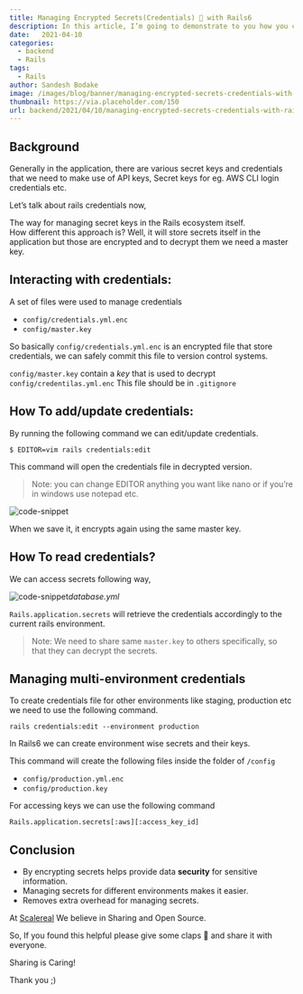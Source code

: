 ```yaml
---
title: Managing Encrypted Secrets(Credentials) 🔐 with Rails6
description: In this article, I’m going to demonstrate to you how you can manage encrypted secrets with Rails 6.
date:   2021-04-10
categories:
  - backend
  - Rails
tags:
  - Rails
author: Sandesh Bodake
image: /images/blog/banner/managing-encrypted-secrets-credentials-with-rails6.webp
thumbnail: https://via.placeholder.com/150
url: backend/2021/04/10/managing-encrypted-secrets-credentials-with-rails6.html
---
```


Background
----------

Generally in the application, there are various secret keys and credentials that we need to make use of API keys, Secret keys for eg. AWS CLI login credentials etc.

Let’s talk about rails credentials now,

The way for managing secret keys in the Rails ecosystem itself.  
How different this approach is? Well, it will store secrets itself in the application but those are encrypted and to decrypt them we need a master key.

Interacting with credentials:
-----------------------------

A set of files were used to manage credentials

*   `config/credentials.yml.enc`
*   `config/master.key`

So basically `config/credentials.yml.enc` is an encrypted file that store credentials, we can safely commit this file to version control systems.

`config/master.key` contain a _key_ that is used to decrypt `config/credentilas.yml.enc` This file should be in `.gitignore`

How To add/update credentials:
------------------------------


By running the following command we can edit/update credentials.

```
$ EDITOR=vim rails credentials:edit
```

This command will open the credentials file in decrypted version.

> Note: you can change EDITOR anything you want like nano or if you’re in windows use notepad etc.

![code-snippet](https://miro.medium.com/max/1400/1\*8FPAQNuIn6cTz7vCiOxsBg.png)

When we save it, it encrypts again using the same master key.

How To read credentials?
------------------------


We can access secrets following way,

![code-snippet](https://miro.medium.com/max/1400/1\*kFcyFMma3kMTrBrDVwoQaA.png)*database.yml*

`Rails.application.secrets` will retrieve the credentials accordingly to the current rails environment.

> Note: We need to share same `master.key` to others specifically, so that they can decrypt the secrets.

Managing multi-environment credentials
--------------------------------------


To create credentials file for other environments like staging, production etc we need to use the following command.

```
rails credentials:edit --environment production
```

In Rails6 we can create environment wise secrets and their keys.

This command will create the following files inside the folder of `/config`

*   `config/production.yml.enc`
*   `config/production.key`

For accessing keys we can use the following command

```
Rails.application.secrets[:aws][:access_key_id]
```

Conclusion
----------

*   By encrypting secrets helps provide data **security** for sensitive information.
*   Managing secrets for different environments makes it easier.
*   Removes extra overhead for managing secrets.

At [Scalereal](https://scalereal.com/) We believe in Sharing and Open Source.

So, If you found this helpful please give some claps 👏 and share it with everyone.

Sharing is Caring!

Thank you ;)
